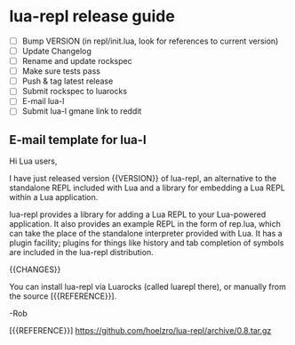 # lua-repl release guide

  - [ ] Bump VERSION (in repl/init.lua, look for references to current version)
  - [ ] Update Changelog
  - [ ] Rename and update rockspec
  - [ ] Make sure tests pass
  - [ ] Push & tag latest release
  - [ ] Submit rockspec to luarocks
  - [ ] E-mail lua-l
  - [ ] Submit lua-l gmane link to reddit

## E-mail template for lua-l

Hi Lua users,

I have just released version {{VERSION}} of lua-repl, an alternative to the
standalone REPL included with Lua and a library for embedding a Lua
REPL within a Lua application.

lua-repl provides a library for adding a Lua REPL to your Lua-powered
application.  It also provides an example REPL in the form of rep.lua,
which can take the place of the standalone interpreter provided with
Lua.  It has a plugin facility; plugins for things like history and tab
completion of symbols are included in the lua-repl distribution.

{{CHANGES}}

You can install lua-repl via Luarocks (called luarepl there), or
manually from the source [{{REFERENCE}}].

-Rob

[{{REFERENCE}}] https://github.com/hoelzro/lua-repl/archive/0.8.tar.gz

